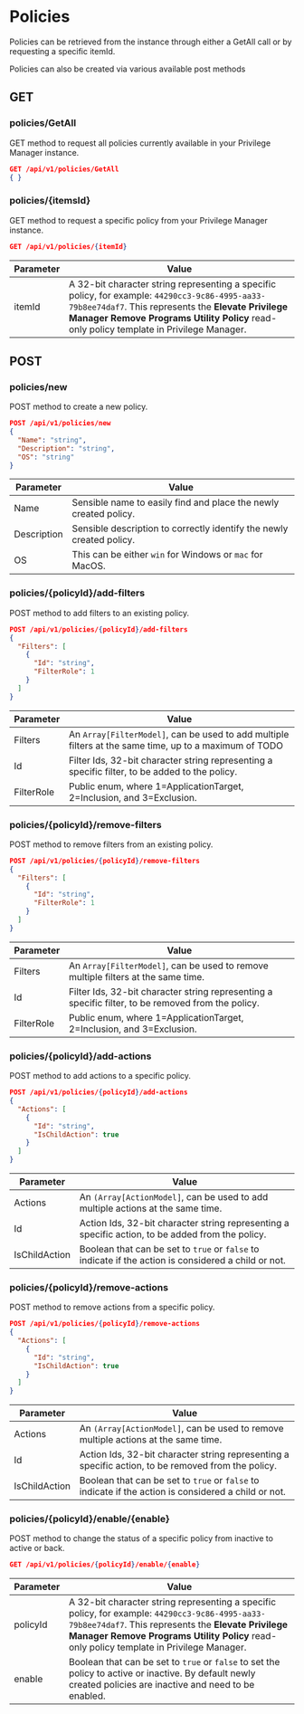 [title]: # (Policies)
[tags]: # (api)
[priority]: # (2)
# Policies

Policies can be retrieved from the instance through either a GetAll call or by requesting a specific itemId.

Policies can also be created via various available post methods

## GET

### policies/GetAll

GET method to request all policies currently available in your Privilege Manager instance.

```json
GET /api/v1/policies/GetAll
{ }
```

### policies/{itemsId}

GET method to request a specific policy from your Privilege Manager instance.

```json
GET /api/v1/policies/{itemId}
```

| Parameter | Value |
| ----- | ----- |
| itemId | A 32-bit character string representing a specific policy, for example: `44290cc3-9c86-4995-aa33-79b8ee74daf7`. This represents the __Elevate Privilege Manager Remove Programs Utility Policy​__ read-only policy template in Privilege Manager. |

## POST

### policies/new

POST method to create a new policy.

```json
POST /api/v1/policies/new
{
  "Name": "string",
  "Description": "string",
  "OS": "string"
}
```

| Parameter | Value |
| ----- | ----- |
| Name | Sensible name to easily find and place the newly created policy. |
| Description | Sensible description to correctly identify the newly created policy. |
| OS | This can be either `win` for Windows or `mac` for MacOS. |

### policies/{policyId}/add-filters

POST method to add filters to an existing policy.

```json
POST /api/v1/policies/{policyId}/add-filters
{
  "Filters": [
    {
      "Id": "string",
      "FilterRole": 1
    }
  ]
}
```

| Parameter | Value |
| ----- | ----- |
| Filters | An `Array[FilterModel]`, can be used to add multiple filters at the same time, up to a maximum of TODO |
| Id | Filter Ids, 32-bit character string representing a specific filter, to be added to the policy.  |
| FilterRole | Public enum, where 1=ApplicationTarget, 2=Inclusion, and 3=Exclusion. |

### policies/{policyId}/remove-filters

POST method to remove filters from an existing policy.

```json
POST /api/v1/policies/{policyId}/remove-filters
{
  "Filters": [
    {
      "Id": "string",
      "FilterRole": 1
    }
  ]
}
```

| Parameter | Value |
| ----- | ----- |
| Filters | An `Array[FilterModel]`, can be used to remove multiple filters at the same time. |
| Id | Filter Ids, 32-bit character string representing a specific filter, to be removed from the policy.  |
| FilterRole | Public enum, where 1=ApplicationTarget, 2=Inclusion, and 3=Exclusion. |

### policies/{policyId}/add-actions

POST method to add actions to a specific policy.

```json
POST /api/v1/policies/{policyId}/add-actions
{
  "Actions": [
    {
      "Id": "string",
      "IsChildAction": true
    }
  ]
}
```

| Parameter | Value |
| ----- | ----- |
| Actions | An `(Array[ActionModel]`, can be used to add multiple actions at the same time. |
| Id | Action Ids, 32-bit character string representing a specific action, to be added from the policy. |
| IsChildAction | Boolean that can be set to `true` or `false` to indicate if the action is considered a child or not. |

### policies/{policyId}/remove-actions

POST method to remove actions from a specific policy.

```json
POST /api/v1/policies/{policyId}/remove-actions
{
  "Actions": [
    {
      "Id": "string",
      "IsChildAction": true
    }
  ]
}
```

| Parameter | Value |
| ----- | ----- |
| Actions | An `(Array[ActionModel]`, can be used to remove multiple actions at the same time. |
| Id | Action Ids, 32-bit character string representing a specific action, to be removed from the policy. |
| IsChildAction | Boolean that can be set to `true` or `false` to indicate if the action is considered a child or not. |

### policies/{policyId}/enable/{enable}

POST method to change the status of a specific policy from inactive to active or back.

```json
GET /api/v1/policies/{policyId}/enable/{enable}
```

| Parameter | Value |
| ----- | ----- |
| policyId | A 32-bit character string representing a specific policy, for example: `44290cc3-9c86-4995-aa33-79b8ee74daf7`. This represents the __Elevate Privilege Manager Remove Programs Utility Policy​__ read-only policy template in Privilege Manager. |
| enable | Boolean that can be set to `true` or `false` to set the policy to active or inactive. By default newly created policies are inactive and need to be enabled. |
